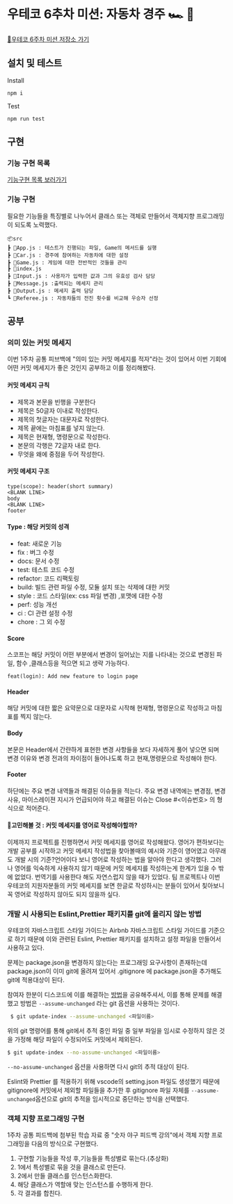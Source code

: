 # 우테코 6추차 미션: 자동차 경주 🏎️ 🏁

[🫙우테코 6주차 미션 저장소 가기](https://github.com/woowacourse-precourse/javascript-racingcar-6)

## 설치 및 테스트

Install

```
npm i
```

Test

```
npm run test
```

## 구현

### 기능 구현 목록

[기능구현 목록 보러가기](https://github.com/BadaHertz52/javascript-racingcar-6/blob/badahertz52/docs/README.md#%EC%9E%90%EB%8F%99%EC%B0%A8-%EA%B2%BD%EC%A3%BC)

### 기능 구현

필요한 기능들을 특징별로 나누어서 클래스 또는 객체로 만들어서 객체지향 프로그래밍이 되도록 노력했다.

```
📦src
┣ 📜App.js : 테스트가 진행되는 파일, Game의 메서드를 실행
┣ 📜Car.js : 경주에 참여하는 자동차에 대한 설정
┣ 📜Game.js : 게임에 대한 전반적인 것들을 관리
┣ 📜index.js
┣ 📜Input.js : 사용자가 입력한 값과 그의 유효성 검사 담당
┣ 📜Message.js :출력되는 메세지 관리
┣ 📜Output.js : 메세지 출력 담당
┗ 📜Referee.js : 자동차들의 전진 횟수를 비교해 우승자 선정
```

## 공부

### 의미 있는 커밋 메세지

이번 1주차 공통 피브백에 "의미 있는 커밋 메세지를 적자"라는 것이 있어서 이번 기회에 어떤 커밋 메세지가 좋은 것인지 공부하고 이를 정리해봤다.

#### 커밋 메세지 규칙

- 제목과 본문을 빈행을 구분한다
- 제목은 50글자 이내로 작성한다.
- 제목의 첫글자는 대문자로 작성한다.
- 제목 끝에는 마침표를 넣지 않는다.
- 제목은 현재형, 명령문으로 작성한다.
- 본문의 각행은 72글자 내로 한다.
- 무엇을 왜에 중점을 두어 작성한다.

#### 커밋 메세지 구조

```
type(scope): header(short summary)
<BLANK LINE>
body
<BLANK LINE>
footer
```

#### Type : 해당 커밋의 성격

- feat: 새로운 기능
- fix : 버그 수정
- docs: 문서 수정
- test: 테스트 코드 수정
- refactor: 코드 리팩토링
- build: 빌드 관련 파일 수정, 모듈 설치 또는 삭제에 대한 커밋
- style : 코드 스타일(ex: css 파일 변경) ,포맷에 대한 수정
- perf: 성능 개선
- ci : CI 관련 설정 수정
- chore : 그 외 수정

#### Score

스코프는 해당 커밋이 어떤 부분에서 변경이 일어났는 지를 나타내는 것으로 변경된 파일, 함수 ,클래스등을 적으면 되고 생략 가능하다.

```
feat(login): Add new feature to login page
```

#### Header

해당 커밋에 대한 짧은 요약문으로 대문자로 시작해 현재형, 명령문으로 작성하고 마침표를 찍지 않는다.

#### Body

본문은 Header에서 간랸하게 표현한 변경 사항들을 보다 자세하게 풀어 넣으면 되며 변경 이유와 변경 전과의 차이점이 들어나도록 하고 현재,명령문으로 작성해야 한다.

#### Footer

하단에는 주요 변경 내역들과 해결된 이슈들을 적는다.
주요 변경 내역에는 변경점, 변경 사유, 마이스레이젼 지시가 언급되어야 하고 해결된 이슈는 Close #<이슈번호> 의 형식으로 적어준다.

#### 🤔고민해볼 것 : 커밋 메세지를 영어로 작성해야할까?

이제까지 프로젝트를 진행하면서 커밋 메세지를 영어로 작성해왔다. 영어가 편하보다는 개발 공부를 시작하고 커밋 메세지 작성법을 찾아볼때의 예시와 기준이 영어였고 아무래도 개발 시의 기준?언어이다 보니 영어로 작성하는 법을 알아야 한다고 생각했다.
그러나 영어를 익숙하게 사용하지 않기 때문에 커밋 메세지를 작성하는게 한계가 있을 수 밖에 없었다. 번역기를 사용한다 해도 자연스럽지 않을 때가 있었다. 팀 프로젝트나 이번 우테코의 지원자분들의 커밋 메세지를 보면 한글로 작성하시는 분들이 있어서 칮아보니 꼭 영어로 작성하지 않아도 되지 않을까 싶다.

### 개발 시 사용되는 Eslint,Prettier 패키지를 git에 올리지 않는 방법

우테코의 자바스크립트 스타일 가이드는 Airbnb 자바스크립트 스타일 가이드를 기준으로 하기 때문에 이와 관련된 Eslint, Prettier 패키지를 설치하고 설정 파일을 만들어서 사용하고 있다.

문제는 package.json을 변경하지 않는다는 프로그래밍 요구사항이 존재하는데 package.json이 이미 git에 올려져 있어서 .gitignore 에 package.json을 추가해도 git에 적용대상이 된다.

참여자 한분이 디스코드에 이를 해결하는 [방법](https://velog.io/@largopie/git-%ED%8A%B9%EC%A0%95-%ED%8C%8C%EC%9D%BC-%EC%9E%84%EC%8B%9C%EC%A0%81%EC%9C%BC%EB%A1%9C-%EC%BB%A4%EB%B0%8B%EC%97%90-%EC%A0%9C%EC%99%B8%ED%95%98%EA%B8%B0)을 공유해주셔서, 이를 통해 문제를 해결했고 방법은 `--assume-unchanged` 라는 git 옵션을 사용하는 것이다.

```bash
 $ git update-index --assume-unchanged <파일이름>
```

위의 git 명령어를 통해 git에서 추적 중인 파일 중 일부 파일을 임시로 수정하지 않은 것을 가정해 해당 파일이 수정되어도 커밋에서 제외된다.

```bash
$ git update-index --no-assume-unchanged <파일이름>
```

`--no-assume-unchanged` 옵션을 사용하면 다시 git의 추적 대상이 된다.

Eslint와 Prettier 를 적용하기 위해 vscode의 setting.json 파일도 생성했기 때문에 gitignore에 커밋에서 제외할 파일들을 추가한 후 gitignore 파일 자체를 `--assume-unchanged`옵션으로 git의 추적을 임시적으로 중단하는 방식을 선택했다.

### 객체 지향 프로그래밍 구현

1주차 공통 피드백에 첨부된 학습 자료 중 "숫자 야구 피드백 강의"에서 객체 지향 프로그래밍을 다음의 방식으로 구현했다.

1. 구현할 기능들을 작성 후,기능들을 특성별로 묶는다.(추상화)
2. 1에서 특성별로 묶을 것을 클래스로 만든다.
3. 2에서 만들 클래스를 인스턴스화한다.
4. 해당 클래스가 역할애 맞는 인스턴스를 수행하게 한다.
5. 각 결과를 합친다.

